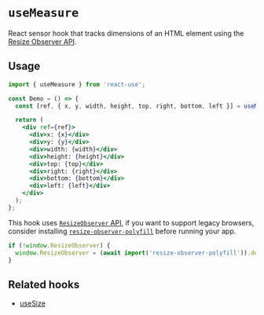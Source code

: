 # `useMeasure`

React sensor hook that tracks dimensions of an HTML element using the [Resize Observer API](https://developer.mozilla.org/en-US/docs/Web/API/ResizeObserver).

## Usage

```jsx
import { useMeasure } from 'react-use';

const Demo = () => {
  const [ref, { x, y, width, height, top, right, bottom, left }] = useMeasure();

  return (
    <div ref={ref}>
      <div>x: {x}</div>
      <div>y: {y}</div>
      <div>width: {width}</div>
      <div>height: {height}</div>
      <div>top: {top}</div>
      <div>right: {right}</div>
      <div>bottom: {bottom}</div>
      <div>left: {left}</div>
    </div>
  );
};
```

This hook uses [`ResizeObserver` API][resize-observer], if you want to support
legacy browsers, consider installing [`resize-observer-polyfill`][resize-observer-polyfill]
before running your app.

```js
if (!window.ResizeObserver) {
  window.ResizeObserver = (await import('resize-observer-polyfill')).default;
}
```

## Related hooks

- [useSize](./useSize.md)

[resize-observer]: https://developer.mozilla.org/en-US/docs/Web/API/ResizeObserver
[resize-observer-polyfill]: https://www.npmjs.com/package/resize-observer-polyfill
